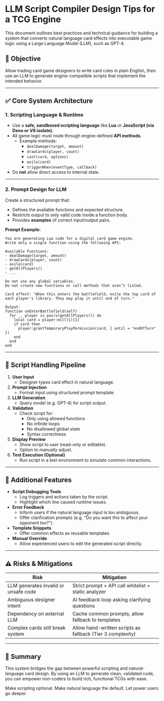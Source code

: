 # LLM Script Compiler Design Tips for a TCG Engine

This document outlines best practices and technical guidance for building a system that converts natural language card effects into executable game logic using a Large Language Model (LLM), such as GPT-4.

## 🎯 Objective

Allow trading card game designers to write card rules in plain English, then use an LLM to generate engine-compatible scripts that implement the intended behavior.

---

## ✅ Core System Architecture

### 1. Scripting Language & Runtime

- Use a **safe, sandboxed scripting language** like **Lua** or **JavaScript (via Deno or V8 isolate)**.
- All game logic must route through engine-defined **API methods**.
  - Example methods:
    - `dealDamage(target, amount)`
    - `drawCards(player, count)`
    - `cast(card, options)`
    - `exile(card)`
    - `triggerWhen(eventType, callback)`
- Do **not** allow direct access to internal state.

---

### 2. Prompt Design for LLM

Create a structured prompt that:
- Defines the available functions and expected structure.
- Restricts output to only valid code inside a function body.
- Provides **examples** of correct input/output pairs.

**Prompt Example:**

```
You are generating Lua code for a digital card game engine.
Write only a single function using the following API:

Available Functions:
- dealDamage(target, amount)
- drawCards(player, count)
- exile(card)
- getAllPlayers()
- ...

Do not use any global variables.
Do not create new functions or call methods that aren’t listed.

Card effect: "When this enters the battlefield, exile the top card of each player's library. They may play it until end of turn."

Output:
function onEnterBattlefield(self)
  for _, player in pairs(getAllPlayers()) do
    local card = player:mill(1)[1]
    if card then
      player:grantTemporaryPlayPermission(card, { until = "endOfTurn" })
    end
  end
end
```

---

## 🧱 Script Handling Pipeline

1. **User Input**
   - Designer types card effect in natural language.
2. **Prompt Injection**
   - Format input using structured prompt template.
3. **LLM Generation**
   - Query model (e.g. GPT-4) for script output.
4. **Validation**
   - Check script for:
     - Only using allowed functions
     - No infinite loops
     - No disallowed global state
     - Syntax correctness
5. **Display Preview**
   - Show script to user (read-only or editable).
   - Option to manually adjust.
6. **Test Execution (Optional)**
   - Run script in a test environment to simulate common interactions.

---

## 🧠 Additional Features

- **Script Debugging Tools**
  - Log triggers and actions taken by the script.
  - Highlight which line caused runtime issues.
- **Error Feedback**
  - Inform users if the natural language input is too ambiguous.
  - Offer clarification prompts (e.g. "Do you want this to affect your opponent too?").
- **Template Snippets**
  - Offer common effects as reusable templates.
- **Manual Override**
  - Allow experienced users to edit the generated script directly.

---

## ⚠️ Risks & Mitigations

| Risk | Mitigation |
|------|------------|
| LLM generates invalid or unsafe code | Strict prompt + API call whitelist + static analyzer |
| Ambiguous designer intent | AI feedback loop asking clarifying questions |
| Dependency on external LLM | Cache common prompts, allow fallback to templates |
| Complex cards still break system | Allow hand-written scripts as fallback (Tier 3 complexity) |

---

## 🧠 Summary

This system bridges the gap between powerful scripting and natural-language card design. By using an LLM to generate clean, validated code, you can empower non-coders to build rich, functional TCGs with ease.

Make scripting optional. Make natural language the default. Let power users go deeper.
